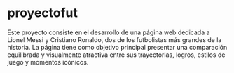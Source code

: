 # proyectofut
Este proyecto consiste en el desarrollo de una página web dedicada a Lionel Messi y Cristiano Ronaldo, dos de los futbolistas más grandes de la historia. La página tiene como objetivo principal presentar una comparación equilibrada y visualmente atractiva entre sus trayectorias, logros, estilos de juego y momentos icónicos.
